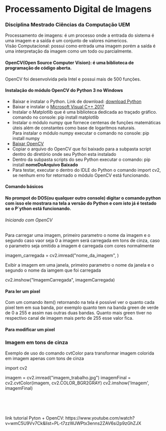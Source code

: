<h1>Processamento Digital de Imagens</h1>
<h3>Disciplina Mestrado Ciências da Computação UEM</h3>

<p> Processamento de imagens: é um processo onde a entrada do sistema é uma imagem e a saída é um conjunto de valores númericos.
<br>
Visão Computacional: possui como entrada uma imagem porém a saída é uma interpretação da imagem como um todo ou parcialmente.

</p>
<h4>OpenCV(Open Source Computer Vision): é uma biblioteca de programação de código aberta. </h4>
<p>OpenCV foi desenvolvida pela Intel e possui mais de 500 funções.</p>

<h4>Instalação do módulo OpenCV do Python 3  no Windows</h4>
	<ul>
		<li>Baixar e instalar o Python. Link de download: <a href='https://www.python.org/downloads/'>download Python</a></li>
		<li>Baixar e instalar o <a href='https://support.microsoft.com/en-us/help/2977003/the-latest-supported-visual-c-downloads'>Microsoft Visual C++ 2017</a></li>
		<li>Instalar o Matplotlib que é uma biblioteca dedicada ao traçado gráfico.<br>
			comando no console: pip install matplotlib</li>
		<li>Instalar o módulo numpy que fornece centenas de funções matemáticas úteis além de constantes como base de logaritmos naturais.<br>
		Para instalar o módulo numpy executar o comando no console: pip install numpy </li>
		<li><a href='https://www.lfd.uci.edu/~gohlke/pythonlibs/#opencv'>Baixar OpenCV</a></li>
		<li>Copiar o arquivo do OpenCV que foi baixado para a subpasta script dentro do diretório onde seu Python esta instalado</li>
		<li>Dentro da subpasta scripts do seu Python executar o comando: pip install <strong>nomeDoArquivo Baixado</strong></li>
		<li>Para testar, executar o dentro do IDLE do Python o comando import cv2, se nenhum erro for retornado o módulo OpenCV está funcionando.</li>
	</ul>

<h4>Comando básicos<h4>
	<p>No prompot do DOS(ou qualquer outro console) digitar o comando python com isso ele mostrara na tela a versão do Python e com isto já é testado se o P`ython está funcionando.</p>

<h6>Iniciando com OpenCV</h6>
<p>Para carregar uma imagem, primeiro parametro o nome da imagem e o segundo caso vaor seja 0 a imagem será carregada em tons de cinza, caso o parametro seja omitido a imagem é carregada com cores normalmente   </p>

imagem_carregada = cv2.imread("nome_da_imagem", )
<p>Exibir a imagem em uma janela, primeiro parametro o nome da janela e o segundo o nome da iamgem que foi carregada</p>
cv2.imshow("ImagemCarregada", imagemCarregada)
<h4>Para ler um pixel</h4>
<p>
	Com um comando item() retornando na tela é possível ver o quanto cada pixel tem em sua banda, por exemplo quanto tem na banda green de verde de 0 a 255 e assim nas outras duas bandas. Quanto mais green tiver no  respectivo canal de imagem mais perto de 255 esse valor fica. 
</p>
<h4>Para modificar um pixel</h4>
<p></p>
<h3>Imagem em tons de cinza</h3>
<p>Exemplo de uso do comando cvtColor para transformar imagem colorida em imagem apenas com tons de cinza</p>
import cv2

imagem = cv2.imread("imagem_trabalho.jpg")
imagemFinal = cv2.cvtColor(imagem, cv2.COLOR_BGR2GRAY)
cv2.imshow('Imagem', imagemFinal)

<p></p>
<br>
<br>
<br>
<p>link tutorial Pyton + OpenCV: https://www.youtube.com/watch?v=wmC5U9Vv7Ck&list=PL-t7zzWJWPtx3enns2ZAV6si2p9zGhZJX</p>